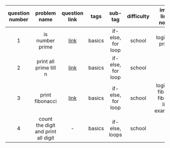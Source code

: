 | question number |  problem name   | question link |  tags  | sub-tag | difficulty | imp-link/ notes |
|:---------------:|:---------------:|:-------------:|:------:|:-------:|:----------:|:--:|
|       1         | is number prime | [link](https://practice.geeksforgeeks.org/problems/prime-number2314/1) | basics | if-else, for loop |   school   | logic for prime |
|       2         | print all prime till n | [link](https://practice.geeksforgeeks.org/problems/find-prime-numbers-in-a-range4718/1) | basics | if-else, for loop |   school   | - |
|       3         | print fibonacci | [link](https://practice.geeksforgeeks.org/problems/print-first-n-fibonacci-numbers1002/1) | basics | if-else, for loop |   school   | logic for fib and fib real life examples|
| 4 | count the digit and print all digit | - | basics | if-else, loops | school | - |




